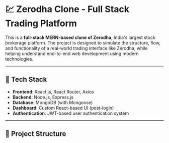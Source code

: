 # 💹 Zerodha Clone - Full Stack Trading Platform

This is a **full-stack MERN-based clone of Zerodha**, India's largest stock brokerage platform. The project is designed to simulate the structure, flow, and functionality of a real-world trading interface like Zerodha, while helping understand end-to-end web development using modern technologies.

---

## 🚀 Tech Stack

- **Frontend**: React.js, React Router, Axios
- **Backend**: Node.js, Express.js
- **Database**: MongoDB (with Mongoose)
- **Dashboard**: Custom React-based UI (post-login)
- **Authentication**: JWT-based user authentication system

---

## 📁 Project Structure

